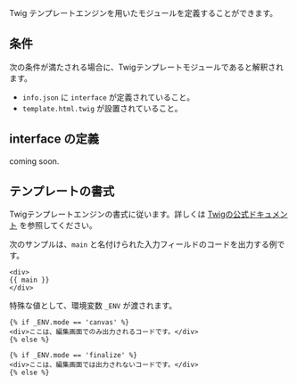 
Twig テンプレートエンジンを用いたモジュールを定義することができます。

<!-- autoindex -->

## 条件

次の条件が満たされる場合に、Twigテンプレートモジュールであると解釈されます。

- `info.json` に `interface` が定義されていること。
- `template.html.twig` が設置されていること。

## interface の定義

coming soon.


## テンプレートの書式

Twigテンプレートエンジンの書式に従います。詳しくは <a href="http://twig.sensiolabs.org/" target="_blank">Twigの公式ドキュメント</a> を参照してください。

次のサンプルは、`main` と名付けられた入力フィールドのコードを出力する例です。

```
<div>
{{ main }}
</div>
```

特殊な値として、環境変数 `_ENV` が渡されます。

```
{% if _ENV.mode == 'canvas' %}
<div>ここは、編集画面でのみ出力されるコードです。</div>
{% else %}

{% if _ENV.mode == 'finalize' %}
<div>ここは、編集画面では出力されないコードです。</div>
{% else %}
```


